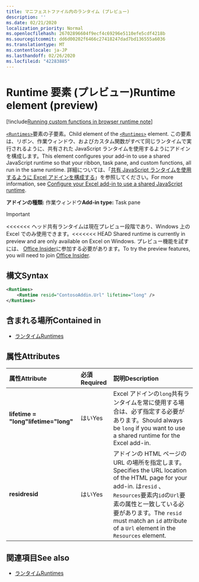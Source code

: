 ```yaml
---
title: マニフェストファイル内のランタイム (プレビュー)
description: ''
ms.date: 02/21/2020
localization_priority: Normal
ms.openlocfilehash: 26702896604f9ecf4c69296e5110efe5cdf4218b
ms.sourcegitcommit: dd6d00202f6466c27418247dad7bd136555a6036
ms.translationtype: MT
ms.contentlocale: ja-JP
ms.lasthandoff: 02/26/2020
ms.locfileid: "42283885"
---
```

# <a name="runtime-element-preview"></a><span data-ttu-id="179ab-102">Runtime 要素 (プレビュー)</span><span class="sxs-lookup"><span data-stu-id="179ab-102">Runtime element (preview)</span></span>

[!include[Running custom functions in browser runtime note](../../includes/excel-shared-runtime-preview-note.md)]

<span data-ttu-id="179ab-103">[`<Runtimes>`](runtimes.md)要素の子要素。</span><span class="sxs-lookup"><span data-stu-id="179ab-103">Child element of the [`<Runtimes>`](runtimes.md) element.</span></span> <span data-ttu-id="179ab-104">この要素は、リボン、作業ウィンドウ、およびカスタム関数がすべて同じランタイムで実行されるように、共有された JavaScript ランタイムを使用するようにアドインを構成します。</span><span class="sxs-lookup"><span data-stu-id="179ab-104">This element configures your add-in to use a shared JavaScript runtime so that your ribbon, task pane, and custom functions, all run in the same runtime.</span></span> <span data-ttu-id="179ab-105">詳細については、「[共有 JavaScript ランタイムを使用するように Excel アドインを構成する](../../excel/configure-your-add-in-to-use-a-shared-runtime.md)」を参照してください。</span><span class="sxs-lookup"><span data-stu-id="179ab-105">For more information, see [Configure your Excel add-in to use a shared JavaScript runtime](../../excel/configure-your-add-in-to-use-a-shared-runtime.md).</span></span>

<span data-ttu-id="179ab-106">**アドインの種類:** 作業ウィンドウ</span><span class="sxs-lookup"><span data-stu-id="179ab-106">**Add-in type:** Task pane</span></span>

> [!IMPORTANT]
<span data-ttu-id="179ab-107"><<<<<<< ヘッド共有ランタイムは現在プレビュー段階であり、Windows 上の Excel でのみ使用できます。</span><span class="sxs-lookup"><span data-stu-id="179ab-107"><<<<<<< HEAD Shared runtime is currently in preview and are only available on Excel on Windows.</span></span> <span data-ttu-id="179ab-108">プレビュー機能を試すには、 [Office Insider](https://insider.office.com/)に参加する必要があります。</span><span class="sxs-lookup"><span data-stu-id="179ab-108">To try the preview features, you will need to join [Office Insider](https://insider.office.com/).</span></span>

## <a name="syntax"></a><span data-ttu-id="179ab-109">構文</span><span class="sxs-lookup"><span data-stu-id="179ab-109">Syntax</span></span>

```XML
<Runtimes>
    <Runtime resid="ContosoAddin.Url" lifetime="long" />
</Runtimes>
```

## <a name="contained-in"></a><span data-ttu-id="179ab-110">含まれる場所</span><span class="sxs-lookup"><span data-stu-id="179ab-110">Contained in</span></span>

- [<span data-ttu-id="179ab-111">ランタイム</span><span class="sxs-lookup"><span data-stu-id="179ab-111">Runtimes</span></span>](runtimes.md)

## <a name="attributes"></a><span data-ttu-id="179ab-112">属性</span><span class="sxs-lookup"><span data-stu-id="179ab-112">Attributes</span></span>

|  <span data-ttu-id="179ab-113">属性</span><span class="sxs-lookup"><span data-stu-id="179ab-113">Attribute</span></span>  |  <span data-ttu-id="179ab-114">必須</span><span class="sxs-lookup"><span data-stu-id="179ab-114">Required</span></span>  |  <span data-ttu-id="179ab-115">説明</span><span class="sxs-lookup"><span data-stu-id="179ab-115">Description</span></span>  |
|:-----|:-----|:-----|
|  <span data-ttu-id="179ab-116">**lifetime = "long"**</span><span class="sxs-lookup"><span data-stu-id="179ab-116">**lifetime="long"**</span></span>  |  <span data-ttu-id="179ab-117">はい</span><span class="sxs-lookup"><span data-stu-id="179ab-117">Yes</span></span>  | <span data-ttu-id="179ab-118">Excel アドインの`long`共有ランタイムを常に使用する場合は、必ず指定する必要があります。</span><span class="sxs-lookup"><span data-stu-id="179ab-118">Should always be `long` if you want to use a shared runtime for the Excel add-in.</span></span> |
|  <span data-ttu-id="179ab-119">**resid**</span><span class="sxs-lookup"><span data-stu-id="179ab-119">**resid**</span></span>  |  <span data-ttu-id="179ab-120">はい</span><span class="sxs-lookup"><span data-stu-id="179ab-120">Yes</span></span>  | <span data-ttu-id="179ab-121">アドインの HTML ページの URL の場所を指定します。</span><span class="sxs-lookup"><span data-stu-id="179ab-121">Specifies the URL location of the HTML page for your add-in.</span></span> <span data-ttu-id="179ab-122">は`resid` 、 `Resources`要素内`id`の`Url`要素の属性と一致している必要があります。</span><span class="sxs-lookup"><span data-stu-id="179ab-122">The `resid` must match an `id` attribute of a `Url` element in the `Resources` element.</span></span> |

## <a name="see-also"></a><span data-ttu-id="179ab-123">関連項目</span><span class="sxs-lookup"><span data-stu-id="179ab-123">See also</span></span>

- [<span data-ttu-id="179ab-124">ランタイム</span><span class="sxs-lookup"><span data-stu-id="179ab-124">Runtimes</span></span>](runtimes.md)
